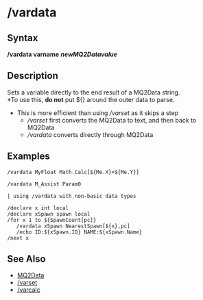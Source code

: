 # /vardata

## Syntax

**/vardata varname** _**newMQ2Datavalue**_

## Description

Sets a variable directly to the end result of a MQ2Data string.  
\*To use this, **do not** put ${} around the outer data to parse.

* This is more efficient than using _/varset_ as it skips a step
  * _/varset_ first converts the MQ2Data to text, and then back to MQ2Data
  * _/vardata_ converts directly through MQ2Data

## Examples

```text
/vardata MyFloat Math.Calc[${Me.X}+${Me.Y}]

/vardata M_Assist Param0

| using /vardata with non-basic data types

/declare x int local
/declare xSpawn spawn local
/for x 1 to ${SpawnCount[pc]}
   /vardata xSpawn NearestSpawn[${x},pc]
   /echo ID:${xSpawn.ID} NAME:${xSpawn.Name}
/next x
```

## See Also

* [MQ2Data](../../documentation/mq2data.md)
* [/varset](varset.md)
* [/varcalc](varcalc.md)

